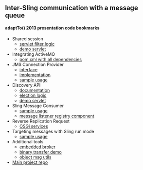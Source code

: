 ## Inter-Sling communication with a message queue
#### adaptTo() 2013 presentation code bookmarks 

* Shared session
  * [servlet filter logic](https://github.com/wttech/PoC-Sling-JMS/blob/master/sling-jms-session/src/main/java/com/cognifide/jms/session/SharedSessionFilter.java#L106)
  * [demo servlet](https://github.com/wttech/PoC-Sling-JMS/blob/master/sling-jms-sandbox/src/main/java/com/cognifide/jms/sandbox/SharedSessionServlet.java)
* Integrating ActiveMQ
  * [pom.xml with all dependencies](https://github.com/wttech/PoC-Sling-JMS/blob/master/sling-jms-activemq/pom.xml)
* JMS Connection Provider
  * [interface](https://github.com/wttech/PoC-Sling-JMS/blob/master/sling-jms-api/src/main/java/com/cognifide/jms/api/JmsConnectionProvider.java)
  * [implementation](https://github.com/wttech/PoC-Sling-JMS/blob/master/sling-jms-impl-activemq/src/main/java/com/cognifide/jms/impl/activemq/ActiveMQConnectionProvider.java)
  * [sample usage](https://github.com/wttech/PoC-Sling-JMS/blob/master/sling-jms-session/src/main/java/com/cognifide/jms/session/SharedSessionFilter.java#L70)
* Discovery API
  * [documentation](http://sling.apache.org/documentation/bundles/discovery-api-and-impl.html)
  * [election logic](https://github.com/wttech/PoC-Sling-JMS/blob/master/sling-jms-discovery/src/main/java/com/cognifide/jms/discovery/election/Election.java)
  * [demo servlet](https://github.com/wttech/PoC-Sling-JMS/blob/master/sling-jms-sandbox/src/main/java/com/cognifide/jms/sandbox/InfoServlet.java)
* Sling Message Consumer
  * [sample usage](https://github.com/wttech/PoC-Sling-JMS/blob/master/sling-jms-session/src/main/java/com/cognifide/jms/session/SharedSessionStorage.java#L30)
  * [message listener registry component](https://github.com/wttech/PoC-Sling-JMS/blob/master/sling-jms-impl-activemq/src/main/java/com/cognifide/jms/impl/activemq/consumer/MessageListenerRegistry.java)
* Reverse Replication Request
  * [OSGi services](https://github.com/wttech/PoC-Sling-JMS/tree/master/cq-jms-replication/src/main/java/com/cognifide/jms/replication)
* Targeting messages with Sling run mode
  * [sample usage](https://github.com/wttech/PoC-Sling-JMS/blob/master/cq-jms-replication/src/main/java/com/cognifide/jms/replication/OutboxEventHandler.java#L100)
* Additional tools
  * [embedded broker](https://github.com/wttech/PoC-Sling-JMS/blob/master/sling-jms-impl-activemq/src/main/java/com/cognifide/jms/impl/activemq/ActiveMQEmbeddedBroker.java)
  * [binary transfer demo](https://github.com/wttech/PoC-Sling-JMS/blob/master/sling-jms-sandbox/src/main/java/com/cognifide/jms/sandbox/TransferBlob.java)
  * [object msg utils](https://github.com/wttech/PoC-Sling-JMS/blob/master/sling-jms-api/src/main/java/com/cognifide/jms/api/ObjectMessageUtils.java)
* [Main project repo](https://github.com/wttech/PoC-Sling-JMS)